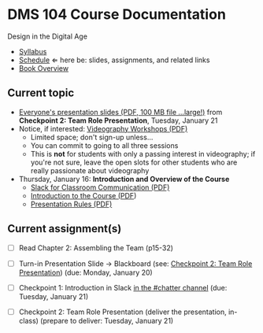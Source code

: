 # DMS 104 Course Documentation
Design in the Digital Age

- [Syllabus](syllabus.md)
- [Schedule](schedule.md)  &lArr; here be: slides, assignments, and related links
- [Book Overview](book-overview.md)

## Current topic

- [Everyone's presentation slides (PDF, 100 MB file ...large!)](02-team-intro-presentations/everyones-presentations.pdf) from **Checkpoint 2: Team Role Presentation**, Tuesday, January 21
- Notice, if interested: [Videography Workshops (PDF)](02-team-intro-presentations/videography-workshops.pdf)
  - Limited space; don't sign-up unless...
  - You can commit to going to all three sessions
  - This is **not** for students with only a passing interest in videography; if you're not sure, leave the open slots for other students who are really passionate about videography
- Thursday, January 16: **Introduction and Overview of the Course**
  - [Slack for Classroom Communication (PDF)](01-introduction/slack-for-classroom-communication.pdf)
  - [Introduction to the Course (PDF](01-introduction/introduction.pdf))
  - [Presentation Rules (PDF)](01-introduction/presentation-rules.pdf)

## Current assignment(s)

- [ ] Read Chapter 2: Assembling the Team (p15-32)
- [ ] Turn-in Presentation Slide &rarr; Blackboard (see: [Checkpoint 2: Team Role Presentation](checkpoint02-team-role-presentation/instructions.md)) (due: Monday, January 20)
- [ ] Checkpoint 1: Introduction in Slack [in the #chatter channel](https://app.slack.com/client/TS485SS6R/CS3PUNWFN) (due: Tuesday, January 21)
- [ ] Checkpoint 2: Team Role Presentation (deliver the presentation, in-class) (prepare to deliver: Tuesday, January 21)

